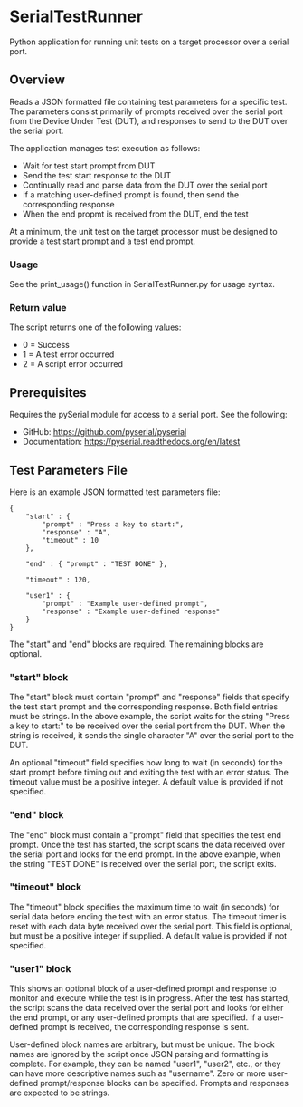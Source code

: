 # SerialTestRunner

Python application for running unit tests on a target processor over a serial port.

## Overview

Reads a JSON formatted file containing test parameters for a specific test.
The parameters consist primarily of prompts received over the serial port from the Device Under Test (DUT), and responses to send to the DUT over the serial port.

The application manages test execution as follows:
  + Wait for test start prompt from DUT
  + Send the test start response to the DUT
  + Continually read and parse data from the DUT over the serial port
  + If a matching user-defined prompt is found, then send the corresponding response
  + When the end propmt is received from the DUT, end the test

At a minimum, the unit test on the target processor must be designed to provide a test start prompt and a test end prompt.

### Usage
See the print_usage() function in SerialTestRunner.py for usage syntax.

### Return value
The script returns one of the following values:
  + 0 = Success
  + 1 = A test error occurred
  + 2 = A script error occurred
  
## Prerequisites

Requires the pySerial module for access to a serial port.
See the following:
  + GitHub: https://github.com/pyserial/pyserial
  + Documentation: https://pyserial.readthedocs.org/en/latest

## Test Parameters File

Here is an example JSON formatted test parameters file:

    {
        "start" : {
            "prompt" : "Press a key to start:",
            "response" : "A",
            "timeout" : 10
        },
    
        "end" : { "prompt" : "TEST DONE" },
    
        "timeout" : 120,
    
        "user1" : {
            "prompt" : "Example user-defined prompt",
            "response" : "Example user-defined response"
        }
    }

The "start" and "end" blocks are required.  The remaining blocks are optional.

### "start" block

The "start" block must contain "prompt" and "response" fields that specify the test start prompt and the corresponding response.
Both field entries must be strings.  In the above example, the script waits for the string "Press a key to start:" to be received over the serial port from the DUT.  When the string is received, it sends the single character "A" over the serial port to the DUT.

An optional "timeout" field specifies how long to wait (in seconds) for the start prompt before timing out and exiting the test with an error status.  The timeout value must be a positive integer.  A default value is provided if not specified.

### "end" block
The "end" block must contain a "prompt" field that specifies the test end prompt.  Once the test has started, the script scans the data received over the serial port and looks for the end prompt.  In the above example, when the string "TEST DONE" is received over the serial port, the script exits.

### "timeout" block
The "timeout" block specifies the maximum time to wait (in seconds) for serial data before ending the test with an error status.  The timeout timer is reset with each data byte received over the serial port.  This field is optional, but must be a positive integer if supplied.  A default value is provided if not specified.

### "user1" block
This shows an optional block of a user-defined prompt and response to monitor and execute while the test is in progress.  After the test has started, the script scans the data received over the serial port and looks for either the end prompt, or any user-defined prompts that are specified.  If a user-defined prompt is received, the corresponding response is sent.

User-defined block names are arbitrary, but must be unique.  The block names are ignored by the script once JSON parsing and formatting is complete.  For example, they can be named "user1", "user2", etc., or they can have more descriptive names such as "username". Zero or more user-defined prompt/response blocks can be specified.  Prompts and responses are expected to be strings.

